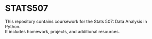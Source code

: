 # STATS507
This repository contains coursework for the Stats 507: Data Analysis in Python.  
It includes homework, projects, and additional resources.
